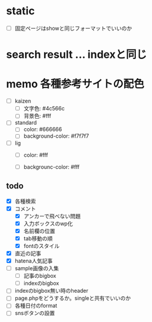 # static
- [ ] 固定ページはshowと同じフォーマットでいいのか

# search result ... indexと同じ

# memo 各種参考サイトの配色
- [ ] kaizen
  - [ ] 文字色: #4c566c
  - [ ] 背景色: #fff
- [ ] standard
  - [ ] color: #666666
  - [ ] background-color: #f7f7f7
- [ ] lig
  - [ ] color: #fff
  - [ ] backgrounc-color: #fff


## todo
- [x] 各種検索
- [x] コメント
  - [x] アンカーで飛べない問題
  - [x] 入力ボックスのwp化
  - [x] 名前欄の位置
  - [x] tab移動の順
  - [x] fontのスタイル
- [x] 直近の記事
- [x] hatena人気記事
- [ ] sample画像の入集
  - [ ] 記事のbigbox
  - [ ] indexのbigbox
- [ ] indexのbigbox無い時のheader
- [ ] page.phpをどうするか。singleと共有でいいのか
- [ ] 各種日付のformat
- [ ] snsボタンの設置
